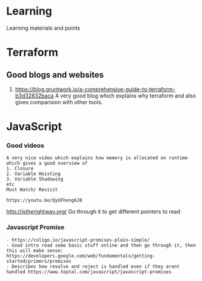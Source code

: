 # Learning
Learning materials and points 


# Terraform

## Good blogs and websites

1. https://blog.gruntwork.io/a-comprehensive-guide-to-terraform-b3d32832baca
	A very good blog which explains why terraform and also gives comparision with other tools.
	
# JavaScript

### Good videos
	A very nice video which explains how memory is allocated on runtime which gives a good overview of 
	1. Closure
	2. Variable Hoisting
	3. Variable Shadowing
	etc 
	Must Watch/ Revisit
	
	https://youtu.be/QyUFheng6J0
	
http://jstherightway.org/
 Go through it to get different pointers to read
 
### Javascript Promise
	- https://coligo.io/javascript-promises-plain-simple/
	- Good intro read some basic stuff online and then go through it, then this will make sense: https://developers.google.com/web/fundamentals/getting-started/primers/promises
	- Describes how resolve and reject is handled even if they arent handled https://www.toptal.com/javascript/javascript-promises
